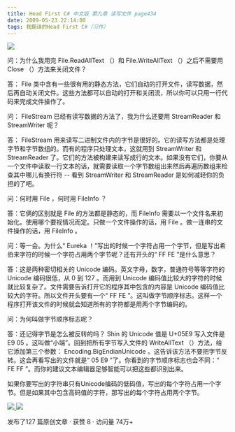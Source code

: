 ```yaml
---
title: Head First C# 中文版 第九章 读写文件 page434
date: 2009-05-23 22:14:00
tags: 我翻译的Head First C#（习作）
---
```

![](https://p-blog.csdn.net/images/p_blog_csdn_net/cuipengfei1/EntryImages/20090325/2009-03-25_13-04-01.jpg)

问：为什么我用完  File.ReadAllText  （）和  File.WriteAllText  （）之后不需要用  Close
（）方法来关闭文件？

  

答：  File
类中含有一些很有用的静态方法，它们自动的打开文件，读写数据，然后再自动关闭文件。这些方法都可以自动的打开和关闭流，所以你可以只用一行代码来完成文件操作了。

  

问：  FileStream  已经有读写数据的方法了，我为什么还要用  StreamReader  和  StreamWriter  呢？

  

答：  FileStream  用来读写二进制文件内的字节是很好的。它的读写方法都是处理字节和字节数组的。而有的程序只处理文本，这就用到
StreamWriter  和  StreamReader
了。它们的方法被构建来读写成行的文本。如果没有它们，你要从一个文件中读取一行文本的话，就需要读取一个字节数组出来然后再遍历数组来检查其中哪儿有换行符
\--  看到  StreamWriter  和  StreamReader  是如何减轻你的负担的了吧。

  

问：何时用  File  ，何时用  FileInfo  ？

  

答：它俩的区别就是  File  的方法都是静态的，而  FileInfo  需要以一个文件名来初始化。使用哪个要视情况而定。只做一个文件操作的话，用
File  。做一连串的文件操作的话，用  FileInfo  。

  

问：等一会。为什么“  Eureka  ！”写出的时候一个字符占用一个字节，但是写出希伯来字符的时候一个字符占用两个字节呢？还有开头的“  FF FE
”是什么意思？

  

答：这是两种密切相关的  Unicode  编码。英文字母，数字，普通符号等等字符的  Unicode  编码很低，从  0  到  127  。而用到
Unicode  编码值比较大的字符的时候就比较复杂了。文件需要告诉打开它的程序其中包含的内容是  Unicode
编码值比较大的字符。所以文件开头要有一个“  FF FE  ”。这叫做字节顺序标志。这样一个程序打开该文件的时候就会知道所有的字符都是用两个字节编码的。

  

问：为何叫做字节顺序标志呢？

  

答：还记得字节是怎么被反转的吗？  Shin  的  Unicode  值是  U+05E9  写入文件是  E9 05
。这叫做“小端”。回到把所有字节写入文件的  WriteAllText  （）方法，给它添加第三个参数：
Encoding.BigEndianUnicode  。这告诉该方法不要把字节反转。这会再看写出的文件就是“  05 E9
”了。你看到的字节顺序标志也会不同：“  FE FF  ”。而你的建议文本编辑器足够智能可以把这些都识别出来。

  

如果你要写出的字符串只有Unicode编码的低码值，写出的每个字符占用一个字节。但是如果其中包含高码值的字符，那写出的每个字符占用两个字节。



[ ![](https://profile.csdnimg.cn/5/2/5/3_cuipengfei1)
![](https://g.csdnimg.cn/static/user-reg-year/1x/11.png)
](https://blog.csdn.net/cuipengfei1)



发布了127 篇原创文章  ·  获赞 8  ·  访问量 74万+


